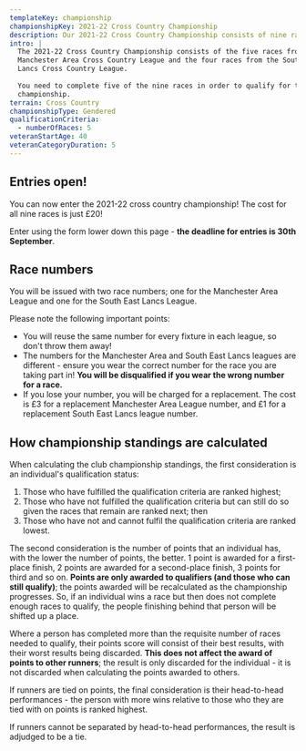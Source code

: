 ```yaml
---
templateKey: championship
championshipKey: 2021-22 Cross Country Championship
description: Our 2021-22 Cross Country Championship consists of nine races that take place between October 2021 and February 2022
intro: |
  The 2021-22 Cross Country Championship consists of the five races from the
  Manchester Area Cross Country League and the four races from the South East
  Lancs Cross Country League.
  
  You need to complete five of the nine races in order to qualify for the
  championship.
terrain: Cross Country
championshipType: Gendered
qualificationCriteria:
  - numberOfRaces: 5
veteranStartAge: 40
veteranCategoryDuration: 5
---
```

## Entries open!
You can now enter the 2021-22 cross country championship! The cost for all nine races is just £20!

Enter using the form lower down this page - **the deadline for entries is 30th September**.

## Race numbers
You will be issued with two race numbers; one for the Manchester Area League and
one for the South East Lancs League.

Please note the following important points:

* You will reuse the same number for every fixture in each league, so don't throw
  them away!
* The numbers for the Manchester Area and South East Lancs leagues are different - ensure
  you wear the correct number for the race you are taking part in! **You will be disqualified
  if you wear the wrong number for a race.**
* If you lose your number, you will be charged for a replacement. The cost is £3 for a replacement
  Manchester Area League number, and £1 for a replacement South East Lancs league number.

## How championship standings are calculated
When calculating the club championship standings, the first consideration is an individual's
qualification status: 

1) Those who have fulfilled the qualification criteria are ranked highest;
1) Those who have not fulfilled the qualification criteria but can still do
  so given the races that remain are ranked next; then
1) Those who have not and cannot fulfil the qualification criteria are ranked
  lowest.
  
The second consideration is the number of points that an individual has, with
the lower the number of points, the better. 1 point is awarded for a first-place
finish, 2 points are awarded for a second-place finish, 3 points for third and
so on. **Points are only awarded to qualifiers (and those who can still qualify)**;
the points awarded will be recalculated as the championship progresses. So, if
an individual wins a race but then does not complete enough races to qualify,
the people finishing behind that person will be shifted up a place.

Where a person has completed more than the requisite number of races needed to
qualify, their points score will consist of their best results, with their worst
results being discarded. **This does not affect the award of points to other
runners**; the result is only discarded for the individual - it is not discarded
when calculating the points awarded to others.

If runners are tied on points, the final consideration is their head-to-head 
performances - the person with more wins relative to those who they are tied
with on points is ranked highest.

If runners cannot be separated by head-to-head performances, the result is
adjudged to be a tie.
